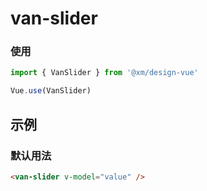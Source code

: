 # van-slider

### 使用

```js
import { VanSlider } from '@xm/design-vue'

Vue.use(VanSlider)
```

## 示例

### 默认用法

```html
<van-slider v-model="value" />
```
